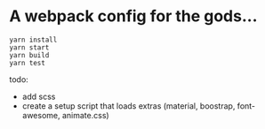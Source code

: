# A webpack config for the gods...
```
yarn install
yarn start
yarn build
yarn test
```

todo:
- add scss
- create a setup script that loads extras (material, boostrap, font-awesome, animate.css)
